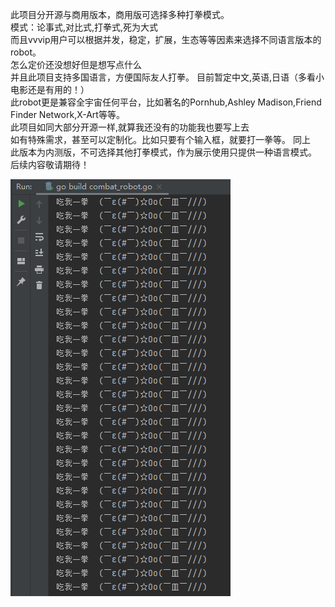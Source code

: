 此项目分开源与商用版本，商用版可选择多种打拳模式。       
    模式：论事式,对比式,打拳式,死为大式     
而且vvvip用户可以根据并发，稳定，扩展，生态等等因素来选择不同语言版本的robot。   
    怎么定价还没想好但是想写点什么     
并且此项目支持多国语言，方便国际友人打拳。
    目前暂定中文,英语,日语（多看小电影还是有用的！）       
此robot更是兼容全宇宙任何平台，比如著名的Pornhub,Ashley Madison,Friend Finder Network,X-Art等等。  
    此项目如同大部分开源一样,就算我还没有的功能我也要写上去        
如有特殊需求，甚至可以定制化。比如只要有个输入框，就要打一拳等。 
    同上      
此版本为内测版，不可选择其他打拳模式，作为展示使用只提供一种语言模式。       
后续内容敬请期待！


![Image text](https://raw.githubusercontent.com/operations-dog/automatic_combat_robot/main/Exhibition/1.png)

